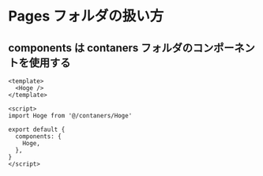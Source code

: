# Pages フォルダの扱い方

## components は contaners フォルダのコンポーネントを使用する

```vue
<template>
  <Hoge />
</template>

<script>
import Hoge from '@/contaners/Hoge'

export default {
  components: {
    Hoge,
  },
}
</script>
```
